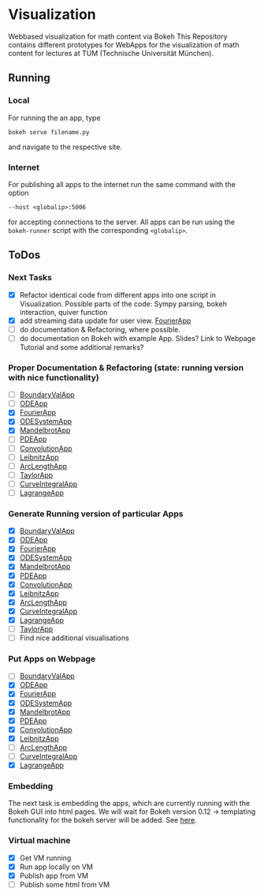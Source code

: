 # Visualization
Webbased visualization for math content via Bokeh
This Repository contains different prototypes for WebApps for the visualization of math content for lectures at TUM (Technische Universität München).

## Running
### Local
For running the an app, type
```
bokeh serve filename.py
```
and navigate to the respective site.

### Internet
For publishing all apps to the internet run the same command with the option
```
--host <globalip>:5006
```
for accepting connections to the server. All apps can be run using the ```bokeh-runner``` script with the corresponding ```<globalip>```.

## ToDos
### Next Tasks
- [x] Refactor identical code from different apps into one script in Visualization. Possible parts of the code: Sympy parsing, bokeh interaction, quiver function
- [x] add streaming data update for user view. [FourierApp](https://github.com/BenjaminRueth/Visualization/tree/master/FourierApp)
- [ ] do documentation & Refactoring, where possible.
- [ ] do documentation on Bokeh with example App. Slides? Link to Webpage Tutorial and some additional remarks?

### Proper Documentation & Refactoring (state: running version with nice functionality)
- [ ] [BoundaryValApp](https://github.com/BenjaminRueth/Visualization/tree/master/BoundaryValApp)
- [ ] [ODEApp](https://github.com/BenjaminRueth/Visualization/tree/master/ODEApp)
- [x] [FourierApp](https://github.com/BenjaminRueth/Visualization/tree/master/FourierApp)
- [x] [ODESystemApp](https://github.com/BenjaminRueth/Visualization/tree/master/ODESystemApp)
- [x] [MandelbrotApp](https://github.com/BenjaminRueth/Visualization/tree/master/MandelbrotApp)
- [ ] [PDEApp](https://github.com/BenjaminRueth/Visualization/tree/master/PDEApp)
- [ ] [ConvolutionApp](https://github.com/BenjaminRueth/Visualization/tree/master/ConvolutionApp)
- [ ] [LeibnitzApp](https://github.com/BenjaminRueth/Visualization/tree/master/LeibnitzApp)
- [ ] [ArcLengthApp](https://github.com/BenjaminRueth/Visualization/tree/master/ArcLengthApp)
- [ ] [TaylorApp](https://github.com/BenjaminRueth/Visualization/tree/master/TaylorApp)
- [ ] [CurveIntegralApp](https://github.com/BenjaminRueth/Visualization/tree/master/CurveIntegralApp)
- [ ] [LagrangeApp](https://github.com/BenjaminRueth/Visualization/tree/master/LagrangeApp)

### Generate Running version of particular Apps
- [x] [BoundaryValApp](https://github.com/BenjaminRueth/Visualization/tree/master/BoundaryValApp)
- [x] [ODEApp](https://github.com/BenjaminRueth/Visualization/tree/master/ODEApp)
- [x] [FourierApp](https://github.com/BenjaminRueth/Visualization/tree/master/FourierApp)
- [x] [ODESystemApp](https://github.com/BenjaminRueth/Visualization/tree/master/ODESystemApp)
- [x] [MandelbrotApp](https://github.com/BenjaminRueth/Visualization/tree/master/MandelbrotApp)
- [x] [PDEApp](https://github.com/BenjaminRueth/Visualization/tree/master/PDEApp)
- [x] [ConvolutionApp](https://github.com/BenjaminRueth/Visualization/tree/master/ConvolutionApp)
- [x] [LeibnitzApp](https://github.com/BenjaminRueth/Visualization/tree/master/LeibnitzApp)
- [x] [ArcLengthApp](https://github.com/BenjaminRueth/Visualization/tree/master/ArcLengthApp)
- [x] [CurveIntegralApp](https://github.com/BenjaminRueth/Visualization/tree/master/CurveIntegralApp)
- [x] [LagrangeApp](https://github.com/BenjaminRueth/Visualization/tree/master/LagrangeApp)
- [ ] [TaylorApp](https://github.com/BenjaminRueth/Visualization/tree/master/TaylorApp)
- [ ] Find nice additional visualisations

### Put Apps on Webpage
- [ ] [BoundaryValApp](https://github.com/BenjaminRueth/Visualization/tree/master/BoundaryValApp)
- [x] [ODEApp](https://github.com/BenjaminRueth/Visualization/tree/master/ODEApp)
- [x] [FourierApp](https://github.com/BenjaminRueth/Visualization/tree/master/FourierApp)
- [x] [ODESystemApp](https://github.com/BenjaminRueth/Visualization/tree/master/ODESystemApp)
- [x] [MandelbrotApp](https://github.com/BenjaminRueth/Visualization/tree/master/MandelbrotApp)
- [x] [PDEApp](https://github.com/BenjaminRueth/Visualization/tree/master/PDEApp)
- [x] [ConvolutionApp](https://github.com/BenjaminRueth/Visualization/tree/master/ConvolutionApp)
- [x] [LeibnitzApp](https://github.com/BenjaminRueth/Visualization/tree/master/LeibnitzApp)
- [ ] [ArcLengthApp](https://github.com/BenjaminRueth/Visualization/tree/master/ArcLengthApp)
- [ ] [CurveIntegralApp](https://github.com/BenjaminRueth/Visualization/tree/master/CurveIntegralApp)
- [x] [LagrangeApp](https://github.com/BenjaminRueth/Visualization/tree/master/LagrangeApp)

### Embedding
The next task is embedding the apps, which are currently running with the Bokeh GUI into html pages. We will wait for
Bokeh version 0.12 -> templating functionality for the bokeh server will be added. See [here](http://nbviewer.jupyter.org/github/bokeh/bokeh-notebooks/blob/master/tutorial/08%20-%20server.ipynb).

### Virtual machine
- [x] Get VM running
- [x] Run app locally on VM
- [x] Publish app from VM
- [ ] Publish some html from VM

